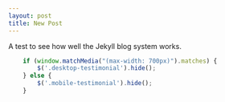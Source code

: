 ```yaml
---
layout: post
title: New Post
---
```


A test to see how well the Jekyll blog system works.

```javascript
    if (window.matchMedia("(max-width: 700px)").matches) {
        $('.desktop-testimonial').hide();
    } else {
        $('.mobile-testimonial').hide();
    }
```
